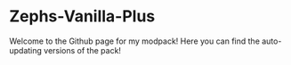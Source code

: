 # Zephs-Vanilla-Plus
Welcome to the Github page for my modpack! Here you can find the auto-updating versions of the pack!
